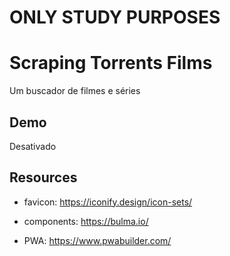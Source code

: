 # ONLY STUDY PURPOSES
# Scraping Torrents Films

Um buscador de filmes e séries

## Demo

Desativado

## Resources

- favicon: https://iconify.design/icon-sets/  
  
- components: https://bulma.io/  

- PWA: https://www.pwabuilder.com/
